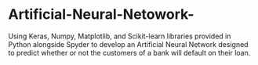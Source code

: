 # Artificial-Neural-Netowork-
Using Keras, Numpy, Matplotlib, and Scikit-learn libraries provided in Python alongside Spyder to develop an Artificial Neural Network designed to predict whether or not the customers of a bank will default on their loan. 

